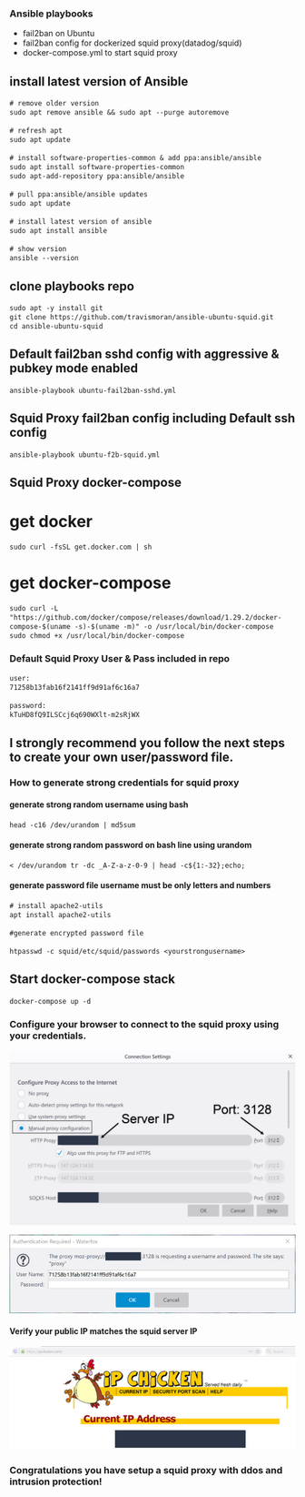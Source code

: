 ### Ansible playbooks 
- fail2ban on Ubuntu
- fail2ban config for dockerized squid proxy(datadog/squid)
- docker-compose.yml to start squid proxy


## install latest version of Ansible
```
# remove older version
sudo apt remove ansible && sudo apt --purge autoremove

# refresh apt
sudo apt update

# install software-properties-common & add ppa:ansible/ansible
sudo apt install software-properties-common
sudo apt-add-repository ppa:ansible/ansible

# pull ppa:ansible/ansible updates
sudo apt update

# install latest version of ansible
sudo apt install ansible

# show version
ansible --version
```

## clone playbooks repo
```
sudo apt -y install git
git clone https://github.com/travismoran/ansible-ubuntu-squid.git
cd ansible-ubuntu-squid
```


## Default fail2ban sshd config with aggressive & pubkey mode enabled

```
ansible-playbook ubuntu-fail2ban-sshd.yml
```
 
## Squid Proxy fail2ban config including Default ssh config

```
ansible-playbook ubuntu-f2b-squid.yml
```

## Squid Proxy docker-compose

# get docker
```
sudo curl -fsSL get.docker.com | sh
```

# get docker-compose
```
sudo curl -L "https://github.com/docker/compose/releases/download/1.29.2/docker-compose-$(uname -s)-$(uname -m)" -o /usr/local/bin/docker-compose
sudo chmod +x /usr/local/bin/docker-compose
```

### Default Squid Proxy User & Pass included in repo
```
user:
71258b13fab16f2141ff9d91af6c16a7

password:
kTuHD8fQ9ILSCcj6q690WXlt-m2sRjWX

```


## I strongly recommend you follow the next steps to create your own user/password file.

### How to generate strong credentials for squid proxy

#### generate strong random username using bash
```
head -c16 /dev/urandom | md5sum
```

#### generate strong random password on bash line using urandom
```
< /dev/urandom tr -dc _A-Z-a-z-0-9 | head -c${1:-32};echo;
```

#### generate password file username must be only letters and numbers
```
# install apache2-utils
apt install apache2-utils

#generate encrypted password file

htpasswd -c squid/etc/squid/passwords <yourstrongusername>
```




## Start docker-compose stack
```
docker-compose up -d
```

### Configure your browser to connect to the squid proxy using your credentials.

![](.readme/img/ff_proxy1.jpg?raw=true)

![](.readme/img/ff_proxy2.jpg?raw=true)



#### Verify your public IP matches the squid server IP
![](.readme/img/ipchicken.jpg?raw=true)


### Congratulations you have setup a squid proxy with ddos and intrusion protection!
